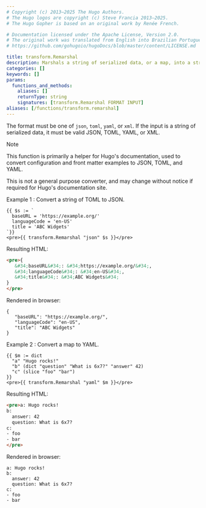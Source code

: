 ```yaml
---
# Copyright (c) 2013–2025 The Hugo Authors.
# The Hugo logos are copyright (c) Steve Francia 2013–2025.
# The Hugo Gopher is based on an original work by Renée French.

# Documentation licensed under the Apache License, Version 2.0.
# The original work was translated from English into Brazilian Portuguese.
# https://github.com/gohugoio/hugoDocs/blob/master/content/LICENSE.md

title: transform.Remarshal
description: Marshals a string of serialized data, or a map, into a string of serialized data in the specified format.
categories: []
keywords: []
params:
  functions_and_methods:
    aliases: []
    returnType: string
    signatures: [transform.Remarshal FORMAT INPUT]
aliases: [/functions/transform.remarshal]
---
```


The format must be one of `json`, `toml`, `yaml`, or `xml`. If the input is a string of serialized data, it must be valid JSON, TOML, YAML, or XML.

> [!note]
> This function is primarily a helper for Hugo's documentation, used to convert configuration and front matter examples to JSON, TOML, and YAML.
>
> This is not a general purpose converter, and may change without notice if required for Hugo's documentation site.

Example 1
: Convert a string of TOML to JSON.

```go-html-template
{{ $s := `
  baseURL = 'https://example.org/'
  languageCode = 'en-US'
  title = 'ABC Widgets'
`}}
<pre>{{ transform.Remarshal "json" $s }}</pre>
```

Resulting HTML:

```html
<pre>{
   &#34;baseURL&#34;: &#34;https://example.org/&#34;,
   &#34;languageCode&#34;: &#34;en-US&#34;,
   &#34;title&#34;: &#34;ABC Widgets&#34;
}
</pre>
```

Rendered in browser:

```text
{
   "baseURL": "https://example.org/",
   "languageCode": "en-US",
   "title": "ABC Widgets"
}
```

Example 2
: Convert a map to YAML.

```go-html-template
{{ $m := dict
  "a" "Hugo rocks!"
  "b" (dict "question" "What is 6x7?" "answer" 42)
  "c" (slice "foo" "bar")
}}
<pre>{{ transform.Remarshal "yaml" $m }}</pre>
```

Resulting HTML:

```html
<pre>a: Hugo rocks!
b:
  answer: 42
  question: What is 6x7?
c:
- foo
- bar
</pre>
```

Rendered in browser:

```text
a: Hugo rocks!
b:
  answer: 42
  question: What is 6x7?
c:
- foo
- bar
```
